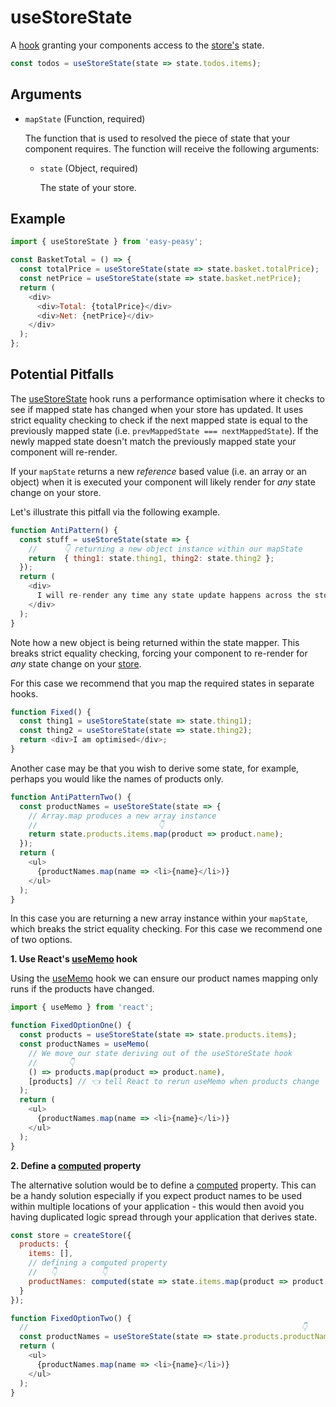 # useStoreState

A [hook](https://reactjs.org/docs/hooks-intro.html) granting your components access to the [store's](/docs/api/store) state.

```javascript
const todos = useStoreState(state => state.todos.items);
```

## Arguments

  - `mapState` (Function, required)

    The function that is used to resolved the piece of state that your component requires. The function will receive the following arguments:

    - `state` (Object, required)

      The state of your store.

## Example

```javascript
import { useStoreState } from 'easy-peasy';

const BasketTotal = () => {
  const totalPrice = useStoreState(state => state.basket.totalPrice);
  const netPrice = useStoreState(state => state.basket.netPrice);
  return (
    <div>
      <div>Total: {totalPrice}</div>
      <div>Net: {netPrice}</div>
    </div>
  );
};
```

## Potential Pitfalls

The [useStoreState](/docs/api/use-store-state) hook runs a performance optimisation where it checks to see if mapped state has changed when your store has updated. It uses strict equality checking to check if the next mapped state is equal to the previously mapped state (i.e. `prevMappedState === nextMappedState`). If the newly mapped state doesn't match the previously mapped state your component will re-render.

If your `mapState` returns a new _reference_ based value (i.e. an array or an object) when it is executed your component will likely render for _any_ state change on your store.

Let's illustrate this pitfall via the following example.

```javascript
function AntiPattern() {
  const stuff = useStoreState(state => {
    //      👇 returning a new object instance within our mapState
    return  { thing1: state.thing1, thing2: state.thing2 };
  });
  return (
    <div>
      I will re-render any time any state update happens across the store!
    </div>
  );
}
```

Note how a new object is being returned within the state mapper. This breaks strict equality checking, forcing your component to re-render for _any_ state change on your [store](/docs/api/store).

For this case we recommend that you map the required states in separate hooks.

```javascript
function Fixed() {
  const thing1 = useStoreState(state => state.thing1);
  const thing2 = useStoreState(state => state.thing2);
  return <div>I am optimised</div>;
}
```

Another case may be that you wish to derive some state, for example, perhaps you would like the names of products only.

```javascript
function AntiPatternTwo() {
  const productNames = useStoreState(state => {
    // Array.map produces a new array instance
    //                           👇
    return state.products.items.map(product => product.name);
  });
  return (
    <ul>
      {productNames.map(name => <li>{name}</li>)}
    </ul>
  );
}
```

In this case you are returning a new array instance within your `mapState`, which breaks the strict equality checking. For this case we recommend one of two options.

**1. Use React's [useMemo](https://reactjs.org/docs/hooks-reference.html#usememo) hook**

Using the [useMemo](https://reactjs.org/docs/hooks-reference.html#usememo) hook we can ensure our product names mapping only runs if the products have changed.

```javascript
import { useMemo } from 'react';

function FixedOptionOne() {
  const products = useStoreState(state => state.products.items);
  const productNames = useMemo(
    // We move our state deriving out of the useStoreState hook
    //       👇
    () => products.map(product => product.name),
    [products] // 👈 tell React to rerun useMemo when products change
  );
  return (
    <ul>
      {productNames.map(name => <li>{name}</li>)}
    </ul>
  );
}
```

**2. Define a [computed](/docs/api/computed) property**

The alternative solution would be to define a [computed](/docs/api/computed) property. This can be a handy solution especially if you expect product names to be used within multiple locations of your application - this would then avoid you having duplicated logic spread through your application that derives state.

```javascript
const store = createStore({
  products: {
    items: [],
    // defining a computed property
    //   👇          👇 
    productNames: computed(state => state.items.map(product => product.name))
  }
});

function FixedOptionTwo() {
  //                                                             👇
  const productNames = useStoreState(state => state.products.productNames);
  return (
    <ul>
      {productNames.map(name => <li>{name}</li>)}
    </ul>
  );
}
```

